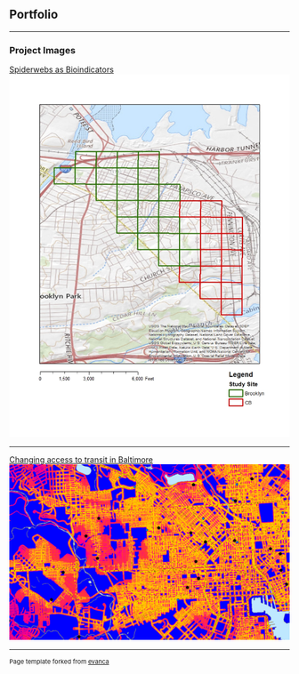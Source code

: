 ## Portfolio

---

### Project Images

[Spiderwebs as Bioindicators](/sample_page)
<img src="images/study_sites_cm.jpg?raw=true"/>

---
[Changing access to transit in Baltimore](/pdf/sample_presentation.pdf)
<img src="images/closeup.PNG?raw=true"/>

---
<p style="font-size:11px">Page template forked from <a href="https://github.com/evanca/quick-portfolio">evanca</a></p>
<!-- Remove above link if you don't want to attibute -->

